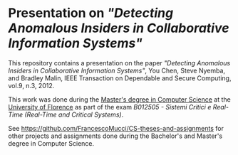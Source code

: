 # Presentation on *"Detecting Anomalous Insiders in Collaborative Information Systems"*

This repository contains a presentation on the paper *"Detecting Anomalous Insiders in Collaborative Information Systems"*, You Chen, Steve Nyemba, and Bradley Malin, IEEE Transaction on Dependable and Secure Computing, vol.9, n.3, 2012.

This work was done during the [Master's degree in Computer Science](https://www.informaticamagistrale.unifi.it/) at the [University of Florence](https://www.unifi.it/) as part of the exam *B012505 - Sistemi Critici e Real-Time (Real-Time and Critical Systems)*.

See https://github.com/FrancescoMucci/CS-theses-and-assignments for other projects and assignments done during the Bachelor's and Master's degree in Computer Science.

